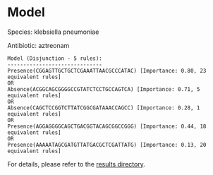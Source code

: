 
# Model

Species: klebsiella pneumoniae

Antibiotic: aztreonam

```
Model (Disjunction - 5 rules):
------------------------------
Presence(CGGAGTTGCTGCTCGAAATTAACGCCCATAC) [Importance: 0.80, 23 equivalent rules]
OR
Absence(ACGGCAGCGGGGCCGTATCTCCTGCCAGTCA) [Importance: 0.71, 5 equivalent rules]
OR
Absence(CAGCTCCGGTCTTATCGGCGATAAACCAGCC) [Importance: 0.28, 1 equivalent rules]
OR
Presence(AGGAGGGGCAGCTGACGGTACAGCGGCCGGG) [Importance: 0.44, 18 equivalent rules]
OR
Presence(AAAAATAGCGATGTTATGACGCTCGATTATG) [Importance: 0.13, 20 equivalent rules]

```

For details, please refer to the [results directory](../../../../../results/scm_b/klebsiella+pneumoniae/aztreonam/repeat_9/).

